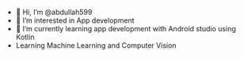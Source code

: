 - 👋 Hi, I’m @abdullah599
- 👀 I’m interested in App development
- 🌱 I’m currently learning app development with Android studio using Kotlin
- Learning Machine Learning and Computer Vision

<!---
abdullah599/abdullah599 is a ✨ special ✨ repository because its `README.md` (this file) appears on your GitHub profile.
You can click the Preview link to take a look at your changes.
--->
